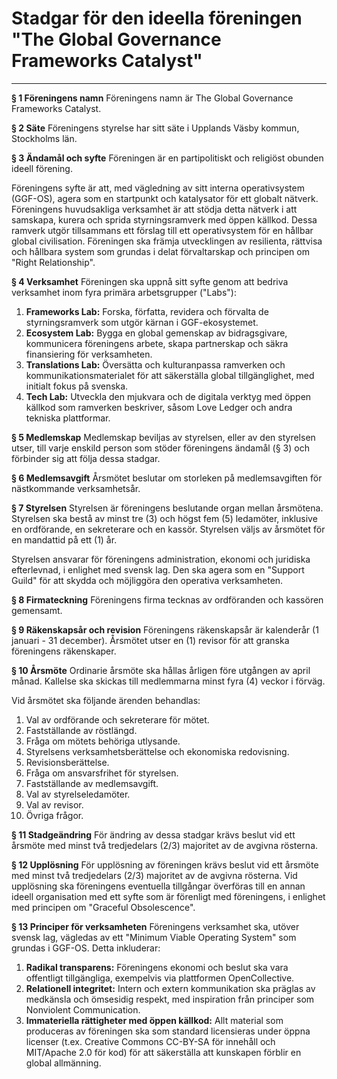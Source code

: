 # **Stadgar för den ideella föreningen "The Global Governance Frameworks Catalyst"**

---

**§ 1 Föreningens namn**
Föreningens namn är The Global Governance Frameworks Catalyst.

**§ 2 Säte**
Föreningens styrelse har sitt säte i Upplands Väsby kommun, Stockholms län.

**§ 3 Ändamål och syfte**
Föreningen är en partipolitiskt och religiöst obunden ideell förening.

Föreningens syfte är att, med vägledning av sitt interna operativsystem (GGF-OS), agera som en startpunkt och katalysator för ett globalt nätverk. Föreningens huvudsakliga verksamhet är att stödja detta nätverk i att samskapa, kurera och sprida styrningsramverk med öppen källkod. Dessa ramverk utgör tillsammans ett förslag till ett operativsystem för en hållbar global civilisation. Föreningen ska främja utvecklingen av resilienta, rättvisa och hållbara system som grundas i delat förvaltarskap och principen om "Right Relationship".

**§ 4 Verksamhet**
Föreningen ska uppnå sitt syfte genom att bedriva verksamhet inom fyra primära arbetsgrupper ("Labs"):

1.  **Frameworks Lab:** Forska, författa, revidera och förvalta de styrningsramverk som utgör kärnan i GGF-ekosystemet.
2.  **Ecosystem Lab:** Bygga en global gemenskap av bidragsgivare, kommunicera föreningens arbete, skapa partnerskap och säkra finansiering för verksamheten.
3.  **Translations Lab:** Översätta och kulturanpassa ramverken och kommunikationsmaterialet för att säkerställa global tillgänglighet, med initialt fokus på svenska.
4.  **Tech Lab:** Utveckla den mjukvara och de digitala verktyg med öppen källkod som ramverken beskriver, såsom Love Ledger och andra tekniska plattformar.

**§ 5 Medlemskap**
Medlemskap beviljas av styrelsen, eller av den styrelsen utser, till varje enskild person som stöder föreningens ändamål (§ 3) och förbinder sig att följa dessa stadgar.

**§ 6 Medlemsavgift**
Årsmötet beslutar om storleken på medlemsavgiften för nästkommande verksamhetsår.

**§ 7 Styrelsen**
Styrelsen är föreningens beslutande organ mellan årsmötena. Styrelsen ska bestå av minst tre (3) och högst fem (5) ledamöter, inklusive en ordförande, en sekreterare och en kassör. Styrelsen väljs av årsmötet för en mandattid på ett (1) år.

Styrelsen ansvarar för föreningens administration, ekonomi och juridiska efterlevnad, i enlighet med svensk lag. Den ska agera som en "Support Guild" för att skydda och möjliggöra den operativa verksamheten.

**§ 8 Firmateckning**
Föreningens firma tecknas av ordföranden och kassören gemensamt.

**§ 9 Räkenskapsår och revision**
Föreningens räkenskapsår är kalenderår (1 januari - 31 december). Årsmötet utser en (1) revisor för att granska föreningens räkenskaper.

**§ 10 Årsmöte**
Ordinarie årsmöte ska hållas årligen före utgången av april månad. Kallelse ska skickas till medlemmarna minst fyra (4) veckor i förväg.

Vid årsmötet ska följande ärenden behandlas:
1. Val av ordförande och sekreterare för mötet.
2. Fastställande av röstlängd.
3. Fråga om mötets behöriga utlysande.
4. Styrelsens verksamhetsberättelse och ekonomiska redovisning.
5. Revisionsberättelse.
6. Fråga om ansvarsfrihet för styrelsen.
7. Fastställande av medlemsavgift.
8. Val av styrelseledamöter.
9. Val av revisor.
10. Övriga frågor.

**§ 11 Stadgeändring**
För ändring av dessa stadgar krävs beslut vid ett årsmöte med minst två tredjedelars (2/3) majoritet av de avgivna rösterna.

**§ 12 Upplösning**
För upplösning av föreningen krävs beslut vid ett årsmöte med minst två tredjedelars (2/3) majoritet av de avgivna rösterna. Vid upplösning ska föreningens eventuella tillgångar överföras till en annan ideell organisation med ett syfte som är förenligt med föreningens, i enlighet med principen om "Graceful Obsolescence".

**§ 13 Principer för verksamheten**
Föreningens verksamhet ska, utöver svensk lag, vägledas av ett "Minimum Viable Operating System" som grundas i GGF-OS. Detta inkluderar:
1.  **Radikal transparens:** Föreningens ekonomi och beslut ska vara offentligt tillgängliga, exempelvis via plattformen OpenCollective.
2.  **Relationell integritet:** Intern och extern kommunikation ska präglas av medkänsla och ömsesidig respekt, med inspiration från principer som Nonviolent Communication.
3.  **Immateriella rättigheter med öppen källkod:** Allt material som produceras av föreningen ska som standard licensieras under öppna licenser (t.ex. Creative Commons CC-BY-SA för innehåll och MIT/Apache 2.0 för kod) för att säkerställa att kunskapen förblir en global allmänning.

